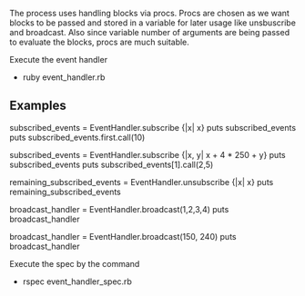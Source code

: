 The process uses handling blocks via procs.
Procs are chosen as we want blocks to be passed and stored in a variable for later usage like unsbuscribe and broadcast.
Also since variable number of arguments are being passed to evaluate the blocks, procs are much suitable.

Execute the event handler

- ruby event_handler.rb

Examples
--------

subscribed_events = EventHandler.subscribe {|x| x}
puts subscribed_events
puts subscribed_events.first.call(10)   

subscribed_events = EventHandler.subscribe {|x, y| x + 4 * 250 + y}
puts subscribed_events
puts subscribed_events[1].call(2,5)

remaining_subscribed_events = EventHandler.unsubscribe {|x| x}
puts remaining_subscribed_events

broadcast_handler = EventHandler.broadcast(1,2,3,4)
puts broadcast_handler

broadcast_handler = EventHandler.broadcast(150, 240)
puts broadcast_handler


Execute the spec by the command

- rspec event_handler_spec.rb

